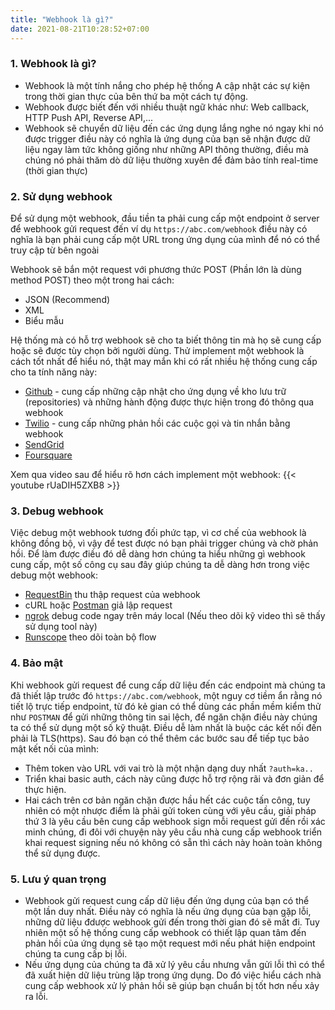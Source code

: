 ```yaml
---
title: "Webhook là gì?"
date: 2021-08-21T10:28:52+07:00
---
```


### 1. Webhook là gì?
- Webhook là một tính nắng cho phép hệ thống A cập nhật các sự kiện trong thời gian thực của bên thứ ba một cách tự động. 
- Webhook được biết đến với nhiều thuật ngữ khác như: Web callback, HTTP Push API, Reverse API,...
- Webhook sẽ chuyển dữ liệu đến các ứng dụng lắng nghe nó ngay khi nó được trigger điều này có nghĩa là ứng dụng của bạn sẽ nhận được dữ liệu ngay làm tức không giống như những API thông thường, điều mà chúng nó phải thăm dò dữ liệu thường xuyên để đảm bảo tính real-time (thời gian thực)

### 2. Sử dụng webhook
Để sử dụng một webhook, đầu tiền ta phải cung cấp một endpoint ở server để webhook gửi request đến ví dụ `https://abc.com/webhook` điều này có nghĩa là bạn phải cung cấp một URL trong ứng dụng của mình để nó có thể truy cập từ bên ngoài

Webhook sẽ bắn một request với phương thức POST (Phần lớn là dùng method POST) theo một trong hai cách:
- JSON (Recommend)
- XML 
- Biểu mẫu

Hệ thống mà có hỗ trợ webhook sẽ cho ta biết thông tin mà họ sẽ cung cấp hoặc sẽ được tùy chọn bởi người dùng.
Thử implement một webhook là cách tốt nhất để hiểu nó, thật may mắn khi có rất nhiều hệ thống cung cấp cho ta tính năng này:
- [Github](https://github.com) - cung cấp những cập nhật cho ứng dụng về kho lưu trữ (repositories) và những hành động được thực hiện trong đó thông qua webhook
- [Twilio](https://www.twilio.com) - cung cấp những phản hồi các cuộc gọi và tin nhắn bằng webhook
- [SendGrid](https://sendgrid.com)
- [Foursquare](https://foursquare.com)

Xem qua video sau để hiểu rõ hơn cách implement một webhook:
{{< youtube rUaDIH5ZXB8 >}}

### 3. Debug webhook
Việc debug một webhook tương đối phức tạp, vì cơ chế của webhook là không đồng bộ, vì vậy để test được nó bạn phải trigger chúng và chờ phản hồi. Để làm được điều đó dễ dàng hơn chúng ta hiểu những gì webhook cung cấp, một số công cụ sau đây giúp chúng ta dễ dàng hơn trong việc debug một webhook:
- [RequestBin](https://requestbin.com) thu thập request của webhook
- cURL hoặc [Postman](https://postman.com) giả lập request 
- [ngrok](https://ngrok.com) debug code ngay trên máy local (Nếu theo dõi kỹ video thì sẽ thấy sử dụng tool này)
- [Runscope](https://runscope.com) theo dõi toàn bộ flow

### 4. Bảo mật
Khi webhook gửi request để cung cấp dữ liệu đến các endpoint mà chúng ta đã thiết lập trước đó `https://abc.com/webhook`, một nguy cơ tiềm ẩn rằng nó tiết lộ trực tiếp endpoint, từ đó kẻ gian có thể dùng các phần mềm kiểm thử như `POSTMAN` để gửi những thông tin sai lệch, để ngăn chặn điều này chúng ta có thể sử dụng một số kỹ thuật. Điều dễ làm nhất là buộc các kết nối đến phải là TLS(https). Sau đó bạn có thể thêm các bước sau để tiếp tục bảo mật kết nối của mình:

- Thêm token vào URL với vai trò là một nhận dạng duy nhất `?auth=ka..`
- Triển khai basic auth, cách này cũng được hỗ trợ rộng rãi và đơn giản để thực hiện.
- Hai cách trên cơ bản ngăn chặn được hầu hết các cuộc tấn công, tuy nhiên có một nhược điểm là phải gửi token cùng với yêu cầu, giải pháp thứ 3 là yêu cầu bên cung cấp webhook sign mỗi request gửi đến rồi xác minh chúng, đi đôi với chuyện này yêu cầu nhà cung cấp webhook triển khai request signing nếu nó không có sẵn thì cách này hoàn toàn không thể sử dụng được.

### 5. Lưu ý quan trọng
- Webhook gửi request cung cấp dữ liệu đến ứng dụng của bạn có thể một lần duy nhất. Điều này có nghĩa là nếu ứng dụng của bạn gặp lỗi, những dữ liệu đdược webhook gửi đến trong thời gian đó sẽ mất đi. Tuy nhiên một số hệ thống cung cấp webhook có thiết lập quan tâm đến phản hồi của ứng dụng sẽ tạo một request mới nếu phát hiện endpoint chúng ta cung cấp bị lỗi.
- Nếu ứng dụng của chúng ta đã xử lý yêu cầu nhưng vẫn gửi lỗi thì có thể đã xuất hiện dữ liệu trùng lặp trong ứng dụng. Do đó việc hiểu cách nhà cung cấp webhook xử lý phản hồi sẽ giúp bạn chuẩn bị tốt hơn nếu xảy ra lỗi.

